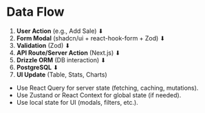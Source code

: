 # Data Flow

1. **User Action** (e.g., Add Sale)
   ⬇
2. **Form Modal** (shadcn/ui + react-hook-form + Zod)
   ⬇
3. **Validation** (Zod)
   ⬇
4. **API Route/Server Action** (Next.js)
   ⬇
5. **Drizzle ORM** (DB interaction)
   ⬇
6. **PostgreSQL**
   ⬇
7. **UI Update** (Table, Stats, Charts)

- Use React Query for server state (fetching, caching, mutations).
- Use Zustand or React Context for global state (if needed).
- Use local state for UI (modals, filters, etc.).

